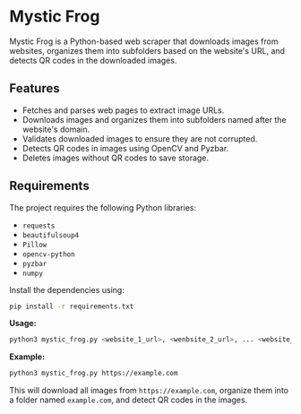 # Mystic Frog

Mystic Frog is a Python-based web scraper that downloads images from websites, organizes them into subfolders based on the website's URL, and detects QR codes in the downloaded images.

## Features

- Fetches and parses web pages to extract image URLs.
- Downloads images and organizes them into subfolders named after the website's domain.
- Validates downloaded images to ensure they are not corrupted.
- Detects QR codes in images using OpenCV and Pyzbar.
- Deletes images without QR codes to save storage.

## Requirements

The project requires the following Python libraries:

- `requests`
- `beautifulsoup4`
- `Pillow`
- `opencv-python`
- `pyzbar`
- `numpy`

Install the dependencies using:

```bash
pip install -r requirements.txt
```
**Usage:**

```bash
python3 mystic_frog.py <website_1_url>, <wenbsite_2_url>, ... <website_n_url>
```

**Example:**

```bash
python3 mystic_frog.py https://example.com
```
This will download all images from `https://example.com`, organize them into a folder named `example.com`, and detect QR codes in the images.
